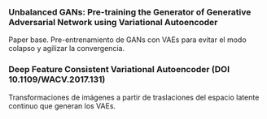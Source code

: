 ### Unbalanced GANs: Pre-training the Generator of Generative Adversarial Network using Variational Autoencoder

Paper base. Pre-entrenamiento de GANs con VAEs para evitar el modo colapso y agilizar la convergencia.

### Deep Feature Consistent Variational Autoencoder (DOI 10.1109/WACV.2017.131)

Transformaciones de imágenes a partir de traslaciones del espacio latente continuo que generan los VAEs.